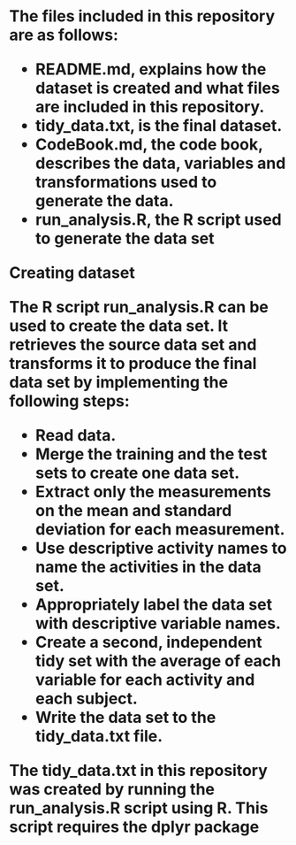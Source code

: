 <h1 Readme>

The files included in this repository are as follows:
- README.md, explains how the dataset is created and what files are included in this repository.
- tidy_data.txt, is the final dataset.
- CodeBook.md, the code book, describes the data, variables and transformations used to generate the data.
- run_analysis.R, the R script used to generate the data set 



**Creating dataset** 

The R script run_analysis.R can be used to create the data set. It retrieves the source data set and transforms it to produce the final data set by implementing the following steps:
- Read data.
- Merge the training and the test sets to create one data set.
- Extract only the measurements on the mean and standard deviation for each measurement.
- Use descriptive activity names to name the activities in the data set.
-	Appropriately label the data set with descriptive variable names.
- Create a second, independent tidy set with the average of each variable for each activity and each subject.
- Write the data set to the tidy_data.txt file.



The tidy_data.txt in this repository was created by running the run_analysis.R script using R. This script requires the dplyr package 

